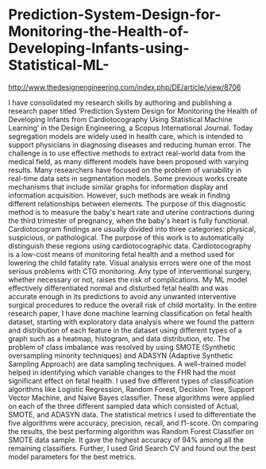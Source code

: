 # Prediction-System-Design-for-Monitoring-the-Health-of-Developing-Infants-using-Statistical-ML-
http://www.thedesignengineering.com/index.php/DE/article/view/8706

I have consolidated my research skills by authoring and publishing a research paper titled ‘Prediction System Design for Monitoring the Health of Developing Infants from Cardiotocography Using Statistical Machine Learning’ in the Design Engineering, a Scopus International Journal.
Today segregation models are widely used in health care, which is intended to support physicians in diagnosing diseases and reducing human error. The challenge is to use effective methods to extract real-world data from the medical field, as many different models have been proposed with varying results. Many researchers have focused on the problem of variability in real-time data sets in segmentation models. Some previous works create mechanisms that include similar graphs for information display and information acquisition. However, such methods are weak in finding different relationships between elements. The purpose of this diagnostic method is to measure the baby's heart rate and uterine contractions during the third trimester of pregnancy, when the baby's heart is fully functional. Cardiotocogram findings are usually divided into three categories: physical, suspicious, or pathological. The purpose of this work is to automatically distinguish these regions using cardiotocographic data.
Cardiotocography is a low-cost means of monitoring fetal health and a method used for lowering the child fatality rate. Visual analysis errors were one of the most serious problems with CTG monitoring. Any type of interventional surgery, whether necessary or not, raises the risk of complications. My ML model effectively differentiated normal and disturbed fetal health and was accurate enough in its predictions to avoid any unwanted interventive surgical procedures to reduce the overall risk of child mortality. In the entire research paper, I have done machine learning classification on fetal health dataset, starting with exploratory data analysis where we found the pattern and distribution of each feature in the dataset using different types of a graph such as a heatmap, histogram, and data distribution, etc. The problem of class imbalance was resolved by using SMOTE (Synthetic oversampling minority techniques) and ADASYN (Adaptive Synthetic Sampling Approach) are data sampling techniques. A well-trained model helped in identifying which variable changes to the FHR had the most significant effect on fetal health. I used five different types of classification algorithms like Logistic Regression, Random Forest, Decision Tree, Support Vector Machine, and Naive Bayes classifier. These algorithms were applied on each of the three different sampled data which consisted of Actual, SMOTE, and ADASYN data. The statistical metrics I used to differentiate the five algorithms were accuracy, precision, recall, and f1-score. On comparing the results, the best performing algorithm was Random Forest Classifier on SMOTE data sample. It gave the highest accuracy of 94% among all the remaining classifiers. Further, I used Grid Search CV and found out the best model parameters for the best metrics.
